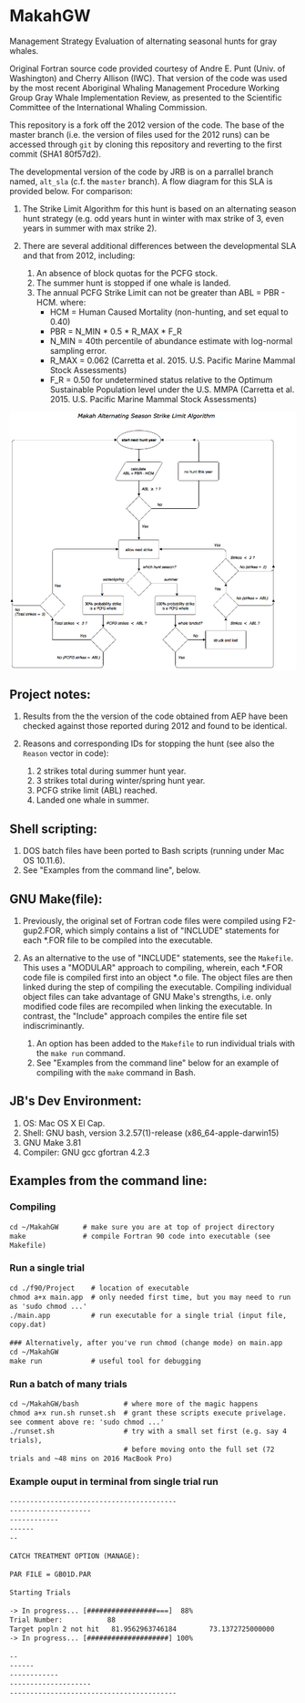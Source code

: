 # MakahGW

Management Strategy Evaluation of alternating seasonal hunts for gray whales. 

Original Fortran source code provided courtesy of Andre E. Punt (Univ. of Washington) and Cherry Allison (IWC). That version of the code was used by the most recent Aboriginal Whaling Management Procedure Working Group Gray Whale Implementation Review, as presented to the Scientific Committee of the International Whaling Commission. 

This repository is a fork off the 2012 version of the code. The base of the master branch (i.e. the version of files used for the 2012 runs) can be accessed through `git` by cloning this repository and reverting to the first commit (SHA1 80f57d2).    

The developmental version of the code by JRB is on a parrallel branch named, `alt_sla` (c.f. the `master` branch). A flow diagram for this SLA is provided below. For comparison:  

1. The Strike Limit Algorithm for this hunt is based on an alternating season hunt strategy (e.g. odd years hunt in winter with max strike of 3, even years in summer with max strike 2).

2. There are several additional differences between the developmental SLA and that from 2012, including:
	  1.  An absence of block quotas for the PCFG stock.
	  2.  The summer hunt is stopped if one whale is landed. 
	  3.  The annual PCFG Strike Limit can not be greater than ABL = PBR - HCM. 
	      where:  
	      * HCM = Human Caused Mortality (non-hunting, and set equal to 0.40) 
	      * PBR = N_MIN * 0.5 * R_MAX * F_R
	      * N_MIN = 40th percentile of abundance estimate with log-normal sampling error.
	      * R_MAX = 0.062 (Carretta et al. 2015. U.S. Pacific Marine Mammal Stock Assessments)
	      * F_R   = 0.50 for undetermined status relative to the Optimum Sustainable Population level under the U.S. MMPA (Carretta et al. 2015. U.S. Pacific Marine Mammal Stock Assessments)

<p align="center">
  <img src="./figs/FlowChart.png" width="850" align="center" title="Makah Alternating Season Strike Limit Algorithm">
</p>

## Project notes: 

1. Results from the the version of the code obtained from AEP have been checked against those reported during 2012 and found to be identical.    

2. Reasons and corresponding IDs for stopping the hunt (see also the `Reason` vector in code):
     1. 2 strikes total during summer hunt year.
     2. 3 strikes total during winter/spring hunt year. 
     3. PCFG strike limit (ABL) reached.
     4. Landed one whale in summer.

## Shell scripting: 

1. DOS batch files have been ported to Bash scripts (running under Mac OS 10.11.6).
2. See "Examples from the command line", below. 

## GNU Make(file): 

1. Previously, the original set of Fortran code files were compiled using F2-gup2.FOR, which simply contains a list of "INCLUDE" statements for each \*.FOR file to be compiled into the executable.   

2. As an alternative to the use of "INCLUDE" statements, see the `Makefile`. This uses a "MODULAR" approach to compiling, wherein, each \*.FOR code file is compiled first into an object \*.o file. The object files are then linked during the step of compiling the executable. Compiling individual object files can take advantage of GNU Make's strengths, i.e. only modified code files are recompiled when linking the executable. In contrast, the "Include" approach compiles the entire file set indiscriminantly.
     1. An option has been added to the `Makefile` to run individual trials with the `make run` command.
     2. See "Examples from the command line" below for an example of compiling with the `make` command in Bash.

## JB's Dev Environment:
1. OS: Mac OS X El Cap.
2. Shell: GNU bash, version 3.2.57(1)-release (x86\_64-apple-darwin15)
3. GNU Make 3.81
4. Compiler: GNU gcc gfortran 4.2.3 

## __Examples from the command line__:

### Compiling

``` shell
cd ~/MakahGW      # make sure you are at top of project directory 
make              # compile Fortran 90 code into executable (see Makefile)

``` 

### Run a single trial

``` shell
cd ./f90/Project    # location of executable
chmod a+x main.app  # only needed first time, but you may need to run as 'sudo chmod ...'
./main.app          # run executable for a single trial (input file, copy.dat)

### Alternatively, after you've run chmod (change mode) on main.app
cd ~/MakahGW
make run            # useful tool for debugging
```

### Run a batch of many trials

``` shell
cd ~/MakahGW/bash           # where more of the magic happens
chmod a+x run.sh runset.sh  # grant these scripts execute privelage. see comment above re: 'sudo chmod ...' 
./runset.sh                 # try with a small set first (e.g. say 4 trials), 
                            # before moving onto the full set (72 trials and ~48 mins on 2016 MacBook Pro)
```

### Example ouput in terminal from single trial run

``` shell
-----------------------------------------
--------------------
------------
------
--
                  
CATCH TREATMENT OPTION (MANAGE):   
                    
PAR FILE = GB01D.PAR   
                      
Starting Trials
                        
-> In progress... [#################===]  88% 
Trial Number:           88
Target popln 2 not hit   81.9562963746184        73.1372725000000     
-> In progress... [####################] 100% 
                              
--
------
------------
--------------------
-----------------------------------------

```
